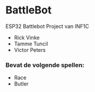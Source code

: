 # BattleBot
ESP32 Battlebot Project van INF1C
- Rick Vinke
- Tamme Tuncil
- Victor Peters

### Bevat de volgende spellen:
- Race
- Butler
